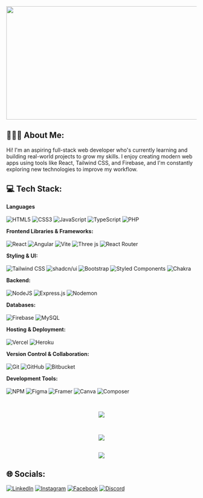 
<img src="https://media1.giphy.com/media/v1.Y2lkPTc5MGI3NjExaGpwa3BieW91cG15ejZ0eTc2MWFzcXZiZno2ajhrem10aTVsM2M0eiZlcD12MV9pbnRlcm5hbF9naWZfYnlfaWQmY3Q9Zw/l22ysLe54hZP0wubek/giphy.gif" width="1000" height="300" />

## 👨🏻‍💻 About Me:

Hi! I'm an aspiring full-stack web developer who's currently learning and building real-world projects to grow my skills. I enjoy creating modern web apps using tools like React, Tailwind CSS, and Firebase, and I'm constantly exploring new technologies to improve my workflow.


## 💻 Tech Stack:

**Languages** <br>
<br>
![HTML5](https://img.shields.io/badge/html5-%23E34F26.svg?style=for-the-badge&logo=html5&logoColor=white)
![CSS3](https://img.shields.io/badge/css3-%231572B6.svg?style=for-the-badge&logo=css3&logoColor=white)
![JavaScript](https://img.shields.io/badge/javascript-%23323330.svg?style=for-the-badge&logo=javascript&logoColor=%23F7DF1E)
![TypeScript](https://img.shields.io/badge/typescript-%23007ACC.svg?style=for-the-badge&logo=typescript&logoColor=white)
![PHP](https://img.shields.io/badge/php-%23777BB4.svg?style=for-the-badge&logo=php&logoColor=white)

**Frontend Libraries & Frameworks:** <br>
<br> 
![React](https://img.shields.io/badge/react-%2320232a.svg?style=for-the-badge&logo=react&logoColor=%2361DAFB)
![Angular](https://img.shields.io/badge/angular-%23DD0031.svg?style=for-the-badge&logo=angular&logoColor=white)
![Vite](https://img.shields.io/badge/vite-%23646CFF.svg?style=for-the-badge&logo=vite&logoColor=white)
![Three js](https://img.shields.io/badge/threejs-black?style=for-the-badge&logo=three.js&logoColor=white)
![React Router](https://img.shields.io/badge/React_Router-CA4245?style=for-the-badge&logo=react-router&logoColor=white)

**Styling & UI:**<br>
<br>
![Tailwind CSS](https://img.shields.io/badge/tailwindcss-06B6D4?style=for-the-badge&logo=tailwindcss&logoColor=white)
![shadcn/ui](https://img.shields.io/badge/shadcn%2Fui-000000?style=for-the-badge&logo=vercel&logoColor=white)
![Bootstrap](https://img.shields.io/badge/bootstrap-%238511FA.svg?style=for-the-badge&logo=bootstrap&logoColor=white)
![Styled Components](https://img.shields.io/badge/styled--components-DB7093?style=for-the-badge&logo=styled-components&logoColor=white)
![Chakra](https://img.shields.io/badge/chakra-%234ED1C5.svg?style=for-the-badge&logo=chakraui&logoColor=white)

**Backend:** <br>
<br>
![NodeJS](https://img.shields.io/badge/node.js-6DA55F?style=for-the-badge&logo=node.js&logoColor=white)
![Express.js](https://img.shields.io/badge/express.js-%23404d59.svg?style=for-the-badge&logo=express&logoColor=%2361DAFB)
![Nodemon](https://img.shields.io/badge/NODEMON-%23323330.svg?style=for-the-badge&logo=nodemon&logoColor=%BBDEAD) 

**Databases:**  <br>
<br>
![Firebase](https://img.shields.io/badge/firebase-a08021?style=for-the-badge&logo=firebase&logoColor=ffcd34)
![MySQL](https://img.shields.io/badge/mysql-4479A1.svg?style=for-the-badge&logo=mysql&logoColor=white)

**Hosting & Deployment:**  <br>
<br>
![Vercel](https://img.shields.io/badge/vercel-%23000000.svg?style=for-the-badge&logo=vercel&logoColor=white)
![Heroku](https://img.shields.io/badge/heroku-%23430098.svg?style=for-the-badge&logo=heroku&logoColor=white)

**Version Control & Collaboration:**  <br>
<br>
![Git](https://img.shields.io/badge/git-%23F05033.svg?style=for-the-badge&logo=git&logoColor=white)
![GitHub](https://img.shields.io/badge/github-%23121011.svg?style=for-the-badge&logo=github&logoColor=white)
![Bitbucket](https://img.shields.io/badge/bitbucket-%230047B3.svg?style=for-the-badge&logo=bitbucket&logoColor=white)

**Development Tools:**  <br>
<br>
![NPM](https://img.shields.io/badge/NPM-%23CB3837.svg?style=for-the-badge&logo=npm&logoColor=white)
![Figma](https://img.shields.io/badge/figma-%23F24E1E.svg?style=for-the-badge&logo=figma&logoColor=white)
![Framer](https://img.shields.io/badge/Framer-black?style=for-the-badge&logo=framer&logoColor=blue)
![Canva](https://img.shields.io/badge/Canva-%2300C4CC.svg?style=for-the-badge&logo=Canva&logoColor=white)
![Composer](https://img.shields.io/badge/composer-885630?style=for-the-badge&logo=composer&logoColor=white)


<br/>
<div align="center">
  
![](https://nirzak-streak-stats.vercel.app/?user=Miguelkarma&theme=dracula&hide_border=true)

<br/>

![](https://github-profile-trophy.vercel.app/?username=Miguelkarma&theme=dracula&no-frame=false&no-bg=true&margin-w=4)
<br/>
<br/>

![](https://quotes-github-readme.vercel.app/api?type=horizontal&theme=dark)

</div>

## 🌐 Socials:
[![LinkedIn](https://img.shields.io/badge/linkedin-0A66C2?style=for-the-badge&logo=linkedin&logoColor=white)](https://linkedin.com/in/yourprofile)
[![Instagram](https://img.shields.io/badge/instagram-E4405F?style=for-the-badge&logo=instagram&logoColor=white)](https://instagram.com/yourusername)
[![Facebook](https://img.shields.io/badge/facebook-1877F2?style=for-the-badge&logo=facebook&logoColor=white)](https://facebook.com/yourprofile)
[![Discord](https://img.shields.io/badge/discord-5865F2?style=for-the-badge&logo=discord&logoColor=white)](https://discord.com/users/yourid)


